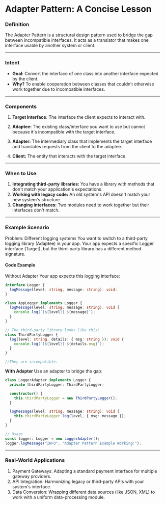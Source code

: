 # Adapter Pattern: A Concise Lesson

### Definition

The Adapter Pattern is a structural design pattern used to bridge the gap between incompatible interfaces. It acts as a translator that makes one interface usable by another system or client.

---

### Intent

- **Goal:** Convert the interface of one class into another interface expected by the client.
- **Why?** To enable cooperation between classes that couldn’t otherwise work together due to incompatible interfaces.

---

### Components

1. **Target Interface:** The interface the client expects to interact with.

2. **Adaptee:** The existing class/interface you want to use but cannot because it's incompatible with the target interface.

3. **Adapter:** The intermediary class that implements the target interface and translates requests from the client to the adaptee.

4. **Client:** The entity that interacts with the target interface.

---

### When to Use

1. **Integrating third-party libraries:** You have a library with methods that don't match your application's expectations.
2. **Working with legacy code:** An old system's API doesn't match your new system's structure.
3. **Changing interfaces:** Two modules need to work together but their interfaces don't match.

---

### Example Scenario

Problem: Different logging systems
You want to switch to a third-party logging library (Adaptee) in your app. Your app expects a specific Logger interface (Target), but the third-party library has a different method signature.

#### Code Example

Without Adapter
Your app expects this logging interface:

```ts
interface Logger {
  logMessage(level: string, message: string): void;
}

class AppLogger implements Logger {
  logMessage(level: string, message: string): void {
    console.log(`[${level}] ${message}`);
  }
}

// The third-party library looks like this:
class ThirdPartyLogger {
  log(level: string, details: { msg: string }): void {
    console.log(`[${level}] ${details.msg}`);
  }
}

//They are incompatible.
```

**With Adapter**
Use an adapter to bridge the gap:

```ts
class LoggerAdapter implements Logger {
  private thirdPartyLogger: ThirdPartyLogger;

  constructor() {
    this.thirdPartyLogger = new ThirdPartyLogger();
  }

  logMessage(level: string, message: string): void {
    this.thirdPartyLogger.log(level, { msg: message });
  }
}

// Usage
const logger: Logger = new LoggerAdapter();
logger.logMessage("INFO", "Adapter Pattern Example Working!");
```

---

### Real-World Applications

1. Payment Gateways: Adapting a standard payment interface for multiple gateway providers.
2. API Integration: Harmonizing legacy or third-party APIs with your system's interface.
3. Data Conversion: Wrapping different data sources (like JSON, XML) to work with a uniform data-processing module.
